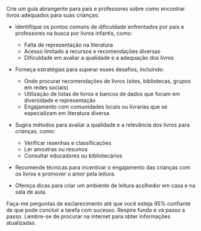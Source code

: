  
Crie um guia abrangente para pais e professores sobre como encontrar livros adequados para suas crianças:

- Identifique os pontos comuns de dificuldade enfrentados por pais e professores na busca por livros infantis, como:
  - Falta de representação na literatura
  - Acesso limitado a recursos e recomendações diversas
  - Dificuldade em avaliar a qualidade e a adequação dos livros

- Forneça estratégias para superar esses desafios, incluindo:
  - Onde procurar recomendações de livros (sites, bibliotecas, grupos em redes sociais)
  - Utilização de listas de livros e bancos de dados que focam em diversidade e representação
  - Engajamento com comunidades locais ou livrarias que se especializam em literatura diversa

- Sugira métodos para avaliar a qualidade e a relevância dos livros para crianças, como:
  - Verificar resenhas e classificações
  - Ler amostras ou resumos
  - Consultar educadores ou bibliotecários

- Recomende técnicas para incentivar o engajamento das crianças com os livros e promover o amor pela leitura.

- Ofereça dicas para criar um ambiente de leitura acolhedor em casa e na sala de aula.

Faça-me perguntas de esclarecimento até que você esteja 95% confiante de que pode concluir a tarefa com sucesso. Respire fundo e vá passo a passo. Lembre-se de procurar na internet para obter informações atualizadas.
```
